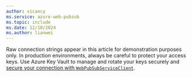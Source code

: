 ```yaml
---
author: vicancy
ms.service: azure-web-pubsub
ms.topic: include
ms.date: 12/10/2024
ms.author: lianwei
---
```


Raw connection strings appear in this article for demonstration purposes only. In production environments, always be careful to protect your access keys. Use Azure Key Vault to manage and rotate your keys securely and [secure your connection with `WebPubSubServiceClient`](../articles/azure-web-pubsub/howto-create-serviceclient-with-net-and-azure-identity.md).
